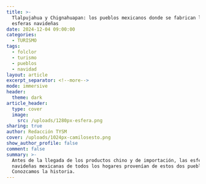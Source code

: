 ```yaml
---
title: >-
  Tlalpujahua y Chignahuapan: los pueblos mexicanos donde se fabrican las
  esferas navideñas
date: 2024-12-04 09:00:00
categories:
  - TURISMO
tags:
  - folclor
  - turismo
  - pueblos
  - navidad
layout: article
excerpt_separator: <!--more-->
mode: immersive
header:
  theme: dark
article_header:
  type: cover
  image:
    src: /uploads/1280px-esfera.png
sharing: true
author: Redacción TYSM
cover: /uploads/1024px-camilosesto.png
show_author_profile: false
comment: false
summary: >-
  Antes de la llegada de los productos chino y de importación, las esferas
  navideñas mexicanas de todos los hogares provenían de estos dos pueblos.
  Conozcamos la historia.
---
```

